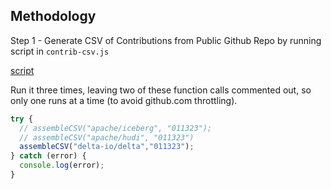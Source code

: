 ## Methodology

Step 1 - Generate CSV of Contributions from Public Github Repo by running script in `contrib-csv.js` 

[script](./contrib-csv.js)

Run it three times, leaving two of these function calls commented out, so only one runs at a time (to avoid github.com throttling).

```js
try {
  // assembleCSV("apache/iceberg", "011323");
  // assembleCSV("apache/hudi", "011323")
  assembleCSV("delta-io/delta","011323");
} catch (error) {
  console.log(error);
}
```